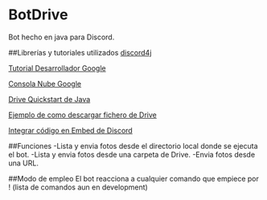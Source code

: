 # BotDrive
Bot hecho en java para Discord.

##Librerías y tutoriales utilizados
[discord4j](https://discord4j.com/)
<p><a href="https://developers.google.com/workspace/guides/enable-apis">Tutorial Desarrollador Google</a></p>
<p><a href="https://console.cloud.google.com/">Consola Nube Google</a></p>
<p><a href="https://developers.google.com/drive/api/quickstart/java">Drive Quickstart de Java</a></p>
<p><a href="https://github.com/damiancastelao/GoogleAPI/blob/master/src/main/java/DriveQuickstart.java">Ejemplo de como descargar fichero de Drive</a></p>
<p><a href="https://discordjs.guide/popular-topics/embeds.html#embed-preview">Integrar código en Embed de Discord</a></p>


##Funciones 
-Lista y envia fotos desde el directorio local donde se ejecuta el bot.
-Lista y envia fotos desde una carpeta de Drive.
-Envia fotos desde una URL.

##Modo de empleo
El bot reacciona a cualquier comando que empiece por !
(lista de comandos aun en development)
